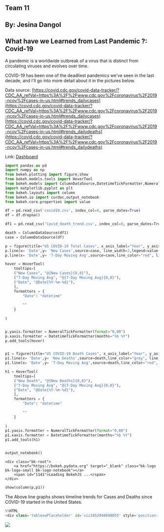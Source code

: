 
## Team 11 
## By: Jesina Dangol
## What have we Learned from Last Pandemic ?: Covid-19

A pandemic is a worldwide outbreak of a virus that is distinct from circulating viruses and evolves over time. 

COVID-19 has been one of the deadliest pandemics we've seen in the last decade, and I'll go into more detail about it in the pictures below.

Data source: [https://covid.cdc.gov/covid-data-tracker/?CDC_AA_refVal=https%3A%2F%2Fwww.cdc.gov%2Fcoronavirus%2F2019-ncov%2Fcases-in-us.html#trends_dailycases](https://covid.cdc.gov/covid-data-tracker/?CDC_AA_refVal=https%3A%2F%2Fwww.cdc.gov%2Fcoronavirus%2F2019-ncov%2Fcases-in-us.html#trends_dailycases)
[https://covid.cdc.gov/covid-data-tracker/?CDC_AA_refVal=https%3A%2F%2Fwww.cdc.gov%2Fcoronavirus%2F2019-ncov%2Fcases-in-us.html#trends_dailydeaths](https://covid.cdc.gov/covid-data-tracker/?CDC_AA_refVal=https%3A%2F%2Fwww.cdc.gov%2Fcoronavirus%2F2019-ncov%2Fcases-in-us.html#trends_dailydeaths)

Link: [Dashboard](https://public.tableau.com/app/profile/jesina.dangol/viz/Covid19_Visuals_Final/CovidTest?publish=yes)


```python
import pandas as pd 
import numpy as np
from bokeh.plotting import figure,show
from bokeh.models.tools import HoverTool
from bokeh.models import ColumnDataSource,DatetimeTickFormatter,NumeralTickFormatter
import matplotlib.pyplot as plt
from bokeh.layouts import column
from bokeh.io import curdoc,output_notebook
from bokeh.core.properties import value

df = pd.read_csv('covid19.csv', index_col=0, parse_dates=True)
df = df.dropna()

df1 = pd.read_csv('Covid_death_trend.csv', index_col=0, parse_dates=True) 

death = ColumnDataSource(df1)
case = ColumnDataSource(df)


```


```python
p = figure(title="US COVID-19 Total Cases", x_axis_label="Year", y_axis_label="Number of COVID-19 Cases")
p.line(x= 'Date',y= 'New Cases',source=case, line_width=2,legend=value("New Cases"))
p.line(x= 'Date',y= '7-Day Moving Avg',source=case,line_color="red", line_width=2,legend=value("7-Day Moving Avg"))

hover = HoverTool(
    tooltips=[
    ("New Cases", "@{New Cases}{0,0}"),
    ("7-Day Moving Avg", "@{7-Day Moving Avg}{0,0}"),
    ("Date", "@Date{%Y-%m-%d}"),
    ],
    formatters = {
        "Date": "datetime"
        
        ""
    }
   
)


p.yaxis.formatter = NumeralTickFormatter(format="0,00")
p.xaxis.formatter = DatetimeTickFormatter(months="%b %Y")
p.add_tools(hover)


p1 = figure(title="US COVID-19 Death Cases", x_axis_label="Year", y_axis_label="Number of Death Cases")
p1.line(x= 'Date',y= 'New Deaths',source=death,line_color="grey", line_width=2,legend=value("Deaths"))
p1.line(x= 'Date',y= '7-Day Moving Avg',source=death,line_color="red", line_width=2,legend=value("7-Day Moving Avg"))

h1 = HoverTool(
    tooltips=[
    ("New Death", "@{New Deaths}{0,0}"),
    ("7-Day Moving Avg", "@{7-Day Moving Avg}{0,0}"),
    ("Date", "@Date{%Y-%m-%d}"),
    ],
    formatters = {
        "Date": "datetime"
        
        ""
    }
   
)
p1.yaxis.formatter = NumeralTickFormatter(format="0,00")
p1.xaxis.formatter = DatetimeTickFormatter(months="%b %Y")
p1.add_tools(h1)


output_notebook()

```



    <div class="bk-root">
        <a href="https://bokeh.pydata.org" target="_blank" class="bk-logo bk-logo-small bk-logo-notebook"></a>
        <span id="1141">Loading BokehJS ...</span>
    </div>





```python
show(column(p,p1))
```








  <div class="bk-root" id="4734768f-3068-4c6c-85a1-b708dd284031"></div>





The Above line graphs shows timeline trends for Cases and Deaths since COVID-19 started in the United States.


```python
%%HTML 
<div class='tableauPlaceholder' id='viz1652048698055' style='position: relative'><noscript><a href='#'><img alt=' ' src='https:&#47;&#47;public.tableau.com&#47;static&#47;images&#47;Co&#47;Covid19_Visuals_Final&#47;CovidTest&#47;1_rss.png' style='border: none' /></a></noscript><object class='tableauViz'  style='display:none;'><param name='host_url' value='https%3A%2F%2Fpublic.tableau.com%2F' /> <param name='embed_code_version' value='3' /> <param name='site_root' value='' /><param name='name' value='Covid19_Visuals_Final&#47;CovidTest' /><param name='tabs' value='yes' /><param name='toolbar' value='yes' /><param name='static_image' value='https:&#47;&#47;public.tableau.com&#47;static&#47;images&#47;Co&#47;Covid19_Visuals_Final&#47;CovidTest&#47;1.png' /> <param name='animate_transition' value='yes' /><param name='display_static_image' value='yes' /><param name='display_spinner' value='yes' /><param name='display_overlay' value='yes' /><param name='display_count' value='yes' /><param name='language' value='en-US' /><param name='filter' value='publish=yes' /></object></div>                <script type='text/javascript'>                    var divElement = document.getElementById('viz1652048698055');                    var vizElement = divElement.getElementsByTagName('object')[0];                    if ( divElement.offsetWidth > 800 ) { vizElement.style.width='1000px';vizElement.style.height='850px';} else if ( divElement.offsetWidth > 500 ) { vizElement.style.width='1000px';vizElement.style.height='850px';} else { vizElement.style.width='100%';vizElement.style.height='1150px';}                     var scriptElement = document.createElement('script');                    scriptElement.src = 'https://public.tableau.com/javascripts/api/viz_v1.js';                    vizElement.parentNode.insertBefore(scriptElement, vizElement);                </script>
```


<div class='tableauPlaceholder' id='viz1652048698055' style='position: relative'><noscript><a href='#'><img alt=' ' src='https:&#47;&#47;public.tableau.com&#47;static&#47;images&#47;Co&#47;Covid19_Visuals_Final&#47;CovidTest&#47;1_rss.png' style='border: none' /></a></noscript><object class='tableauViz'  style='display:none;'><param name='host_url' value='https%3A%2F%2Fpublic.tableau.com%2F' /> <param name='embed_code_version' value='3' /> <param name='site_root' value='' /><param name='name' value='Covid19_Visuals_Final&#47;CovidTest' /><param name='tabs' value='yes' /><param name='toolbar' value='yes' /><param name='static_image' value='https:&#47;&#47;public.tableau.com&#47;static&#47;images&#47;Co&#47;Covid19_Visuals_Final&#47;CovidTest&#47;1.png' /> <param name='animate_transition' value='yes' /><param name='display_static_image' value='yes' /><param name='display_spinner' value='yes' /><param name='display_overlay' value='yes' /><param name='display_count' value='yes' /><param name='language' value='en-US' /><param name='filter' value='publish=yes' /></object></div>                <script type='text/javascript'>                    var divElement = document.getElementById('viz1652048698055');                    var vizElement = divElement.getElementsByTagName('object')[0];                    if ( divElement.offsetWidth > 800 ) { vizElement.style.width='1000px';vizElement.style.height='850px';} else if ( divElement.offsetWidth > 500 ) { vizElement.style.width='1000px';vizElement.style.height='850px';} else { vizElement.style.width='100%';vizElement.style.height='1150px';}                     var scriptElement = document.createElement('script');                    scriptElement.src = 'https://public.tableau.com/javascripts/api/viz_v1.js';                    vizElement.parentNode.insertBefore(scriptElement, vizElement);                </script>


